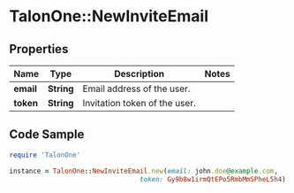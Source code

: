 # TalonOne::NewInviteEmail

## Properties

Name | Type | Description | Notes
------------ | ------------- | ------------- | -------------
**email** | **String** | Email address of the user. | 
**token** | **String** | Invitation token of the user. | 

## Code Sample

```ruby
require 'TalonOne'

instance = TalonOne::NewInviteEmail.new(email: john.doe@example.com,
                                 token: Gy9b8w1irmQtEPo5RmbMmSPheL5h4)
```


